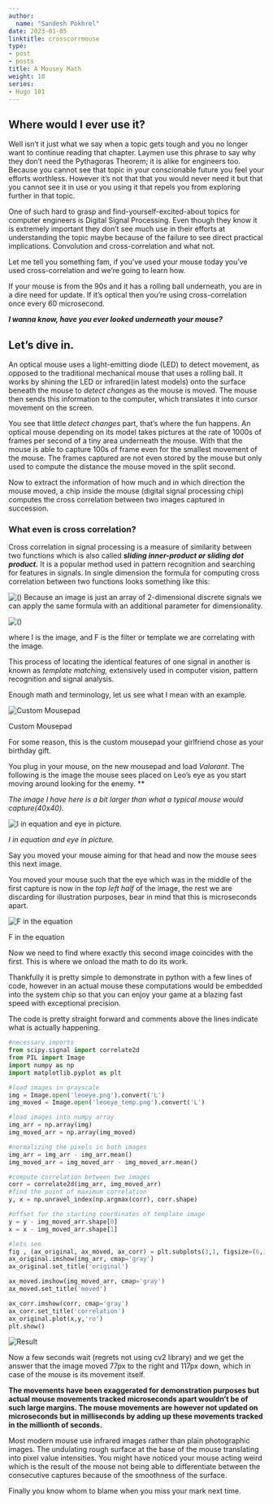 ```yaml
---
author:
  name: "Sandesh Pokhrel"
date: 2023-01-05
linktitle: crosscorrmouse
type:
- post
- posts
title: A Mousey Math
weight: 10
series:
- Hugo 101
---
```


## Where would I ever use it?

Well isn’t it just what we say when a topic gets tough and you no longer want to continue reading that chapter. Laymen use this phrase to say why they don’t need the Pythagoras Theorem; it is alike for engineers too. Because you cannot see that topic in your conscionable future you feel your efforts worthless. However it’s not that that you would never need it but that you cannot see it in use or you using it that repels you from exploring further in that topic.

One of such hard to grasp and find-yourself-excited-about topics for computer engineers is Digital Signal Processing. Even though they know it is extremely important they don’t see much use in their efforts at understanding the topic maybe because of the failure to see direct practical implications. Convolution and cross-correlation and what not. 

Let me tell you something fam, if you’ve used your mouse today you’ve used cross-correlation and we’re going to learn how.

If your mouse is from the 90s and it has a rolling ball underneath, you are in a dire need for update. If it’s optical then you’re using cross-correlation once every 60 microsecond.

*******************I wanna know, have you ever looked underneath your mouse?*******************

## Let’s dive in.

An optical mouse uses a light-emitting diode (LED) to detect movement, as opposed to the traditional mechanical mouse that uses a rolling ball. It works by shining the LED or infrared(in latest models) onto the surface beneath the mouse to *detect changes* as the mouse is moved. The mouse then sends this information to the computer, which translates it into cursor movement on the screen.

You see that little *detect changes* part, that’s where the fun happens. An optical mouse depending on its model takes pictures at the rate of 1000s of frames per second of a tiny area underneath the mouse. With that the mouse is able to capture 100s of frame even for the smallest movement of the mouse. The frames captured are not even stored by the mouse but only used to compute the distance the mouse moved in the split second.

Now to extract the information of how much and in which direction the mouse moved, a chip inside the mouse (digital signal processing chip) computes the cross correlation between two images captured in succession.

### What even is cross correlation?

Cross correlation in signal processing is a measure of similarity between two functions which is also called ***************************sliding inner-product or sliding dot product.*************************** It is a popular method used in pattern recognition and searching for features in signals. In single dimension the formula for computing cross correlation between two functions looks something like this: 

<!-- $$ IoF(n)= \sum_{i=-N}^{N}I(i)F(n+i) $$ -->
![()](/img/eq1.png)
Because an image is just an array of 2-dimensional discrete signals we can apply the same formula with an additional parameter for dimensionality.

<!-- $$ IoF(x,y) = \sum_{j=-N}^{N}\sum_{i=-N}^{N}I(i,j)F(x+i,y+j) $$ -->
![()](/img/eq2.png)

where I is the image, and F is the filter or template we are correlating with the image.

This process of locating the identical features of one signal in another is known as *template matching,* extensively used in computer vision, pattern recognition and signal analysis.

Enough math and terminology, let us see what I mean with an example.

![Custom Mousepad](/img/mouse/leoToast.jpg)

Custom Mousepad

For some reason, this is the custom mousepad your girlfriend chose as your birthday gift. 

You plug in your mouse, on the new mousepad and load *Valorant*. The following is the image the mouse sees placed on Leo’s eye as you start moving around looking for the enemy.  **

*The image I have here is a bit larger than what a typical mouse would capture(40x40).*

![*I in equation and eye in picture.*](/img/mouse/leoeye.png)

*I in equation and eye in picture.*

Say you moved your mouse aiming for that head and now the mouse sees this next image. 

You moved your mouse such that the eye which was in the middle of the first capture is now in the *top left half* of the image, the rest we are discarding for illustration purposes, bear in mind that this is microseconds apart.

![F in the equation](/img/mouse/leoeye_temp.png)

F in the equation

Now we need to find where exactly this second image coincides with the first. This is where we onload the math to do its work.

Thankfully it is pretty simple to demonstrate in python with a few lines of code, however in an actual mouse these computations would be embedded into the system chip so that you can enjoy your game at a blazing fast speed with exceptional precision.

The code is pretty straight forward and comments above the lines indicate what is actually happening.

```python
#necessary imports
from scipy.signal import correlate2d
from PIL import Image
import numpy as np
import matplotlib.pyplot as plt

#load images in grayscale
img = Image.open('leoeye.png').convert('L')
img_moved = Image.open('leoeye_temp.png').convert('L')

#load images into numpy array
img_arr = np.array(img)
img_moved_arr = np.array(img_moved)

#normalizing the pixels in both images
img_arr = img_arr - img_arr.mean()
img_moved_arr = img_moved_arr - img_moved_arr.mean()

#compute correlation between two images
corr = correlate2d(img_arr, img_moved_arr) 
#find the point of maximum correlation
y, x = np.unravel_index(np.argmax(corr), corr.shape) 

#offset for the starting coordinates of template image
y = y - img_moved_arr.shape[0] 
x = x - img_moved_arr.shape[1]

#lets see
fig , (ax_original, ax_moved, ax_corr) = plt.subplots(3,1, figsize=(6,15))
ax_original.imshow(img_arr, cmap='gray')
ax_original.set_title('original')

ax_moved.imshow(img_moved_arr, cmap='gray')
ax_moved.set_title('moved')

ax_corr.imshow(corr, cmap='gray')
ax_corr.set_title('correlation')
ax_original.plot(x,y,'ro')
plt.show()
```

![Result](/img/mouse/result.png)

Now a few seconds wait (regrets not using cv2 library) and we get the answer that the image moved 77px to the right and 117px down, which in case of the mouse is its movement itself.

****************************The movements have been exaggerated for demonstration purposes but actual mouse movements tracked microseconds  apart wouldn’t be of such large margins. The mouse movements are however not updated on microseconds but in milliseconds by adding up these movements tracked in the millionth of seconds.****************************

Most modern mouse use infrared images rather than plain photographic images. The undulating rough surface at the base of the mouse translating into pixel value intensities. You might have noticed your mouse acting weird which is the result of the mouse not being able to differentiate between the consecutive captures because of the smoothness of the surface.

Finally you know whom to blame when you miss your mark next  time.